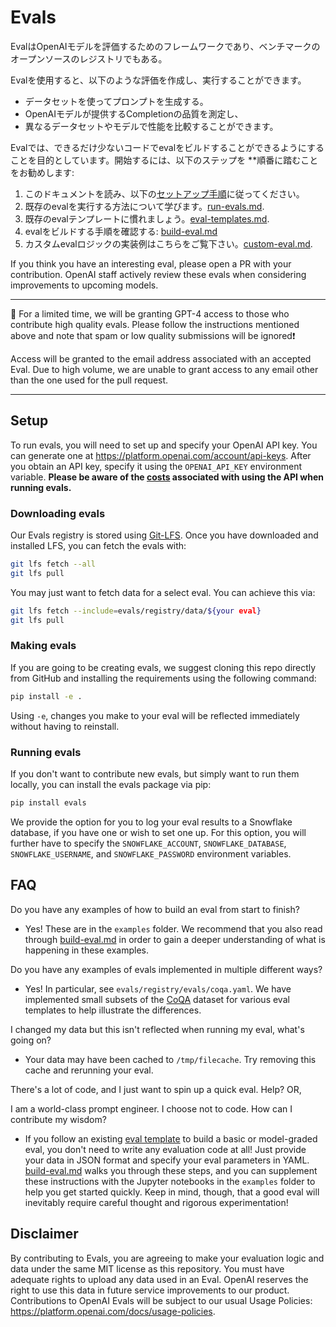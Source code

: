 # Evals

EvalはOpenAIモデルを評価するためのフレームワークであり、ベンチマークのオープンソースのレジストリでもある。

Evalを使用すると、以下のような評価を作成し、実行することができます。
- データセットを使ってプロンプトを生成する。
- OpenAIモデルが提供するCompletionの品質を測定し、
- 異なるデータセットやモデルで性能を比較することができます。

Evalでは、できるだけ少ないコードでevalをビルドすることができるようにすることを目的としています。開始するには、以下のステップを **順番に踏むことをお勧めします:
1. このドキュメントを読み、以下の[セットアップ手順](README.md#Setup)に従ってください。
2. 既存のevalを実行する方法について学びます。[run-evals.md](docs/run-evals.md).
3. 既存のevalテンプレートに慣れましょう。[eval-templates.md](docs/eval-templates.md).
4. evalをビルドする手順を確認する: [build-eval.md](docs/build-eval.md)
5. カスタムevalロジックの実装例はこちらをご覧下さい。[custom-eval.md](docs/custom-eval.md).

If you think you have an interesting eval, please open a PR with your contribution. OpenAI staff actively review these evals when considering improvements to upcoming models.

____________________
🚨 For a limited time, we will be granting GPT-4 access to those who contribute high quality evals. Please follow the instructions mentioned above and note that spam or low quality submissions will be ignored❗️

Access will be granted to the email address associated with an accepted Eval. Due to high volume, we are unable to grant access to any email other than the one used for the pull request.
____________________

## Setup

To run evals, you will need to set up and specify your OpenAI API key. You can generate one at <https://platform.openai.com/account/api-keys>. After you obtain an API key, specify it using the `OPENAI_API_KEY` environment variable. **Please be aware of the [costs](https://openai.com/pricing) associated with using the API when running evals.**

### Downloading evals

Our Evals registry is stored using [Git-LFS](https://git-lfs.com/). Once you have downloaded and installed LFS, you can fetch the evals with:
```sh
git lfs fetch --all
git lfs pull
```

You may just want to fetch data for a select eval. You can achieve this via:
```sh
git lfs fetch --include=evals/registry/data/${your eval}
git lfs pull
```

### Making evals

If you are going to be creating evals, we suggest cloning this repo directly from GitHub and installing the requirements using the following command:

```sh
pip install -e .
```

Using `-e`, changes you make to your eval will be reflected immediately without having to reinstall.

### Running evals

If you don't want to contribute new evals, but simply want to run them locally, you can install the evals package via pip:

```sh
pip install evals
```

We provide the option for you to log your eval results to a Snowflake database, if you have one or wish to set one up. For this option, you will further have to specify the `SNOWFLAKE_ACCOUNT`, `SNOWFLAKE_DATABASE`, `SNOWFLAKE_USERNAME`, and `SNOWFLAKE_PASSWORD` environment variables.

## FAQ

Do you have any examples of how to build an eval from start to finish?

- Yes! These are in the `examples` folder. We recommend that you also read through [build-eval.md](docs/build-eval.md) in order to gain a deeper understanding of what is happening in these examples.

Do you have any examples of evals implemented in multiple different ways?

- Yes! In particular, see `evals/registry/evals/coqa.yaml`. We have implemented small subsets of the [CoQA](https://stanfordnlp.github.io/coqa/) dataset for various eval templates to help illustrate the differences.

I changed my data but this isn't reflected when running my eval, what's going on?

- Your data may have been cached to `/tmp/filecache`. Try removing this cache and rerunning your eval.

There's a lot of code, and I just want to spin up a quick eval. Help? OR,

I am a world-class prompt engineer. I choose not to code. How can I contribute my wisdom?

- If you follow an existing [eval template](docs/eval-templates.md) to build a basic or model-graded eval, you don't need to write any evaluation code at all! Just provide your data in JSON format and specify your eval parameters in YAML. [build-eval.md](docs/build-eval.md) walks you through these steps, and you can supplement these instructions with the Jupyter notebooks in the `examples` folder to help you get started quickly. Keep in mind, though, that a good eval will inevitably require careful thought and rigorous experimentation!

## Disclaimer

By contributing to Evals, you are agreeing to make your evaluation logic and data under the same MIT license as this repository. You must have adequate rights to upload any data used in an Eval. OpenAI reserves the right to use this data in future service improvements to our product. Contributions to OpenAI Evals will be subject to our usual Usage Policies: https://platform.openai.com/docs/usage-policies.
